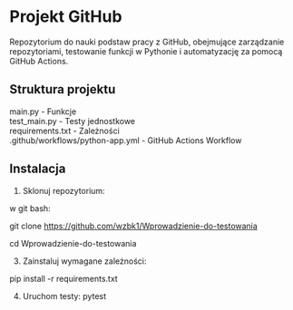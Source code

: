 # Projekt GitHub

Repozytorium do nauki podstaw pracy z GitHub, obejmujące zarządzanie repozytoriami, testowanie funkcji w Pythonie i automatyzację za pomocą GitHub Actions.

## Struktura projektu

main.py           - Funkcje  
test_main.py      - Testy jednostkowe  
requirements.txt  - Zależności  
.github/workflows/python-app.yml  - GitHub Actions Workflow

## Instalacja

1. Sklonuj repozytorium:

w git bash:

git clone https://github.com/wzbk1/Wprowadzienie-do-testowania

cd Wprowadzienie-do-testowania

3. Zainstaluj wymagane zależności:

pip install -r requirements.txt

4. Uruchom testy:
        pytest

